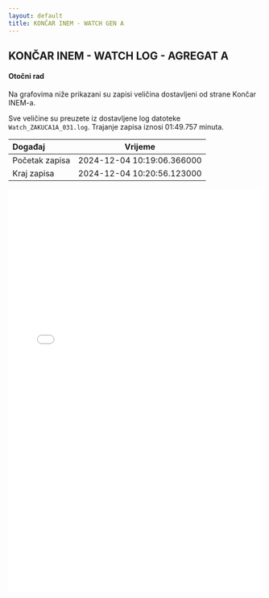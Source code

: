 ```yaml
---
layout: default
title: KONČAR INEM - WATCH GEN A
---
```


## KONČAR INEM - WATCH LOG - AGREGAT A 

#### Otočni rad

Na grafovima niže prikazani su zapisi veličina dostavljeni od strane Končar INEM-a. 

Sve veličine su preuzete iz dostavljene log datoteke `Watch_ZAKUCA1A_031.log`.
Trajanje zapisa iznosi 01:49.757 minuta.


| Događaj        |      Vrijeme                |
| :------------  | :-------------------------: |
| Početak zapisa | 2024-12-04 10:19:06.366000  |
| Kraj zapisa    | 2024-12-04 10:20:56.123000  |
                               

<div class="wide-graph">
    <iframe src="{{ site.baseurl }}/uzbuda/watch/or/watch-zakuca1a-031.html" width="100%" height="800px" frameborder="0"></iframe>
</div>